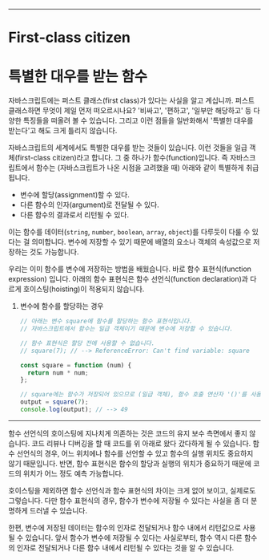 
---
# First-class citizen
# 특별한 대우를 받는 함수

자바스크립트에는 퍼스트 클래스(first class)가 있다는 사실을 알고 계십니까. 퍼스트 클래스하면 무엇이 제일 먼저 떠오르시나요? '비싸고', '편하고', '일부만 해당하고' 등 다양한 특징들을 떠올려 볼 수 있습니다. 그리고 이런 점들을 일반화해서 '특별한 대우를 받는다'고 해도 크게 틀리지 않습니다.

자바스크립트의 세계에서도 특별한 대우를 받는 것들이 있습니다. 이런 것들을 일급 객체(first-class citizen)라고 합니다. 그 중 하나가 함수(function)입니다. 즉 자바스크립트에서 함수는 (자바스크립트가 나온 시점을 고려했을 때) 아래와 같이 특별하게 취급됩니다.

- 변수에 할당(assignment)할 수 있다.
- 다른 함수의 인자(argument)로 전달될 수 있다.
- 다른 함수의 결과로서 리턴될 수 있다.

이는 함수를 데이터(`string`, `number`, `boolean`, `array`, `object`)를 다루듯이 다룰 수 있다는 걸 의미합니다. 변수에 저장할 수 있기 때문에 배열의 요소나 객체의 속성값으로 저장하는 것도 가능합니다.

우리는 이미 함수를 변수에 저장하는 방법을 배웠습니다. 바로 함수 표현식(function expression) 입니다. 아래의 함수 표현식은 함수 선언식(function declaration)과 다르게 호이스팅(hoisting)이 적용되지 않습니다.

1. 변수에 함수를 할당하는 경우

    ```jsx
    // 아래는 변수 square에 함수를 할당하는 함수 표현식입니다.
    // 자바스크립트에서 함수는 일급 객체이기 때문에 변수에 저장할 수 있습니다.

    // 함수 표현식은 할당 전에 사용할 수 없습니다.
    // square(7); // --> ReferenceError: Can't find variable: square

    const square = function (num) {
      return num * num;
    };

    // square에는 함수가 저장되어 있으므로 (일급 객체), 함수 호출 연산자 '()'를 사용할 수 있습니다.
    output = square(7);
    console.log(output); // --> 49
    ```

---

함수 선언식의 호이스팅에 지나치게 의존하는 것은 코드의 유지 보수 측면에서 좋지 않습니다. 코드 리뷰나 디버깅을 할 때 코드를 위 아래로 왔다 갔다하게 될 수 있습니다. 함수 선언식의 경우, 어느 위치에나 함수를 선언할 수 있고 함수의 실행 위치도 중요하지 않기 때문입니다. 반면, 함수 표현식은 함수의 할당과 실행의 위치가 중요하기 때문에 코드의 위치가 어느 정도 예측 가능합니다.

호이스팅을 제외하면 함수 선언식과 함수 표현식의 차이는 크게 없어 보이고, 실제로도 그렇습니다. 다만 함수 표현식의 경우, 함수가 변수에 저장될 수 있다는 사실을 좀 더 분명하게 드러낼 수 있습니다.

한편, 변수에 저장된 데이터는 함수의 인자로 전달되거나 함수 내에서 리턴값으로 사용될 수 있습니다. 앞서 함수가 변수에 저장될 수 있다는 사실로부터, 함수 역시 다른 함수의 인자로 전달되거나 다른 함수 내에서 리턴될 수 있다는 것을 알 수 있습니다.